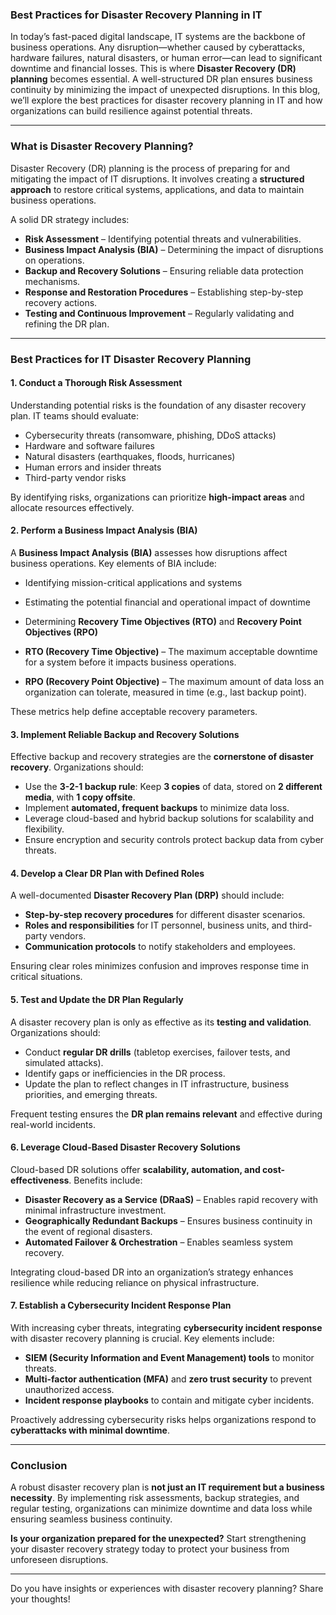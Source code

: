 ### **Best Practices for Disaster Recovery Planning in IT**

In today’s fast-paced digital landscape, IT systems are the backbone of business operations. Any disruption—whether caused by cyberattacks, hardware failures, natural disasters, or human error—can lead to significant downtime and financial losses. This is where **Disaster Recovery (DR) planning** becomes essential. A well-structured DR plan ensures business continuity by minimizing the impact of unexpected disruptions. In this blog, we’ll explore the best practices for disaster recovery planning in IT and how organizations can build resilience against potential threats.

---

### **What is Disaster Recovery Planning?**
Disaster Recovery (DR) planning is the process of preparing for and mitigating the impact of IT disruptions. It involves creating a **structured approach** to restore critical systems, applications, and data to maintain business operations.

A solid DR strategy includes:
- **Risk Assessment** – Identifying potential threats and vulnerabilities.
- **Business Impact Analysis (BIA)** – Determining the impact of disruptions on operations.
- **Backup and Recovery Solutions** – Ensuring reliable data protection mechanisms.
- **Response and Restoration Procedures** – Establishing step-by-step recovery actions.
- **Testing and Continuous Improvement** – Regularly validating and refining the DR plan.

---

### **Best Practices for IT Disaster Recovery Planning**
#### **1. Conduct a Thorough Risk Assessment**
Understanding potential risks is the foundation of any disaster recovery plan. IT teams should evaluate:
- Cybersecurity threats (ransomware, phishing, DDoS attacks)
- Hardware and software failures
- Natural disasters (earthquakes, floods, hurricanes)
- Human errors and insider threats
- Third-party vendor risks

By identifying risks, organizations can prioritize **high-impact areas** and allocate resources effectively.

#### **2. Perform a Business Impact Analysis (BIA)**
A **Business Impact Analysis (BIA)** assesses how disruptions affect business operations. Key elements of BIA include:
- Identifying mission-critical applications and systems
- Estimating the potential financial and operational impact of downtime
- Determining **Recovery Time Objectives (RTO)** and **Recovery Point Objectives (RPO)**

- **RTO (Recovery Time Objective)** – The maximum acceptable downtime for a system before it impacts business operations.
- **RPO (Recovery Point Objective)** – The maximum amount of data loss an organization can tolerate, measured in time (e.g., last backup point).

These metrics help define acceptable recovery parameters.

#### **3. Implement Reliable Backup and Recovery Solutions**
Effective backup and recovery strategies are the **cornerstone of disaster recovery**. Organizations should:
- Use the **3-2-1 backup rule**: Keep **3 copies** of data, stored on **2 different media**, with **1 copy offsite**.
- Implement **automated, frequent backups** to minimize data loss.
- Leverage cloud-based and hybrid backup solutions for scalability and flexibility.
- Ensure encryption and security controls protect backup data from cyber threats.

#### **4. Develop a Clear DR Plan with Defined Roles**
A well-documented **Disaster Recovery Plan (DRP)** should include:
- **Step-by-step recovery procedures** for different disaster scenarios.
- **Roles and responsibilities** for IT personnel, business units, and third-party vendors.
- **Communication protocols** to notify stakeholders and employees.

Ensuring clear roles minimizes confusion and improves response time in critical situations.

#### **5. Test and Update the DR Plan Regularly**
A disaster recovery plan is only as effective as its **testing and validation**. Organizations should:
- Conduct **regular DR drills** (tabletop exercises, failover tests, and simulated attacks).
- Identify gaps or inefficiencies in the DR process.
- Update the plan to reflect changes in IT infrastructure, business priorities, and emerging threats.

Frequent testing ensures the **DR plan remains relevant** and effective during real-world incidents.

#### **6. Leverage Cloud-Based Disaster Recovery Solutions**
Cloud-based DR solutions offer **scalability, automation, and cost-effectiveness**. Benefits include:
- **Disaster Recovery as a Service (DRaaS)** – Enables rapid recovery with minimal infrastructure investment.
- **Geographically Redundant Backups** – Ensures business continuity in the event of regional disasters.
- **Automated Failover & Orchestration** – Enables seamless system recovery.

Integrating cloud-based DR into an organization’s strategy enhances resilience while reducing reliance on physical infrastructure.

#### **7. Establish a Cybersecurity Incident Response Plan**
With increasing cyber threats, integrating **cybersecurity incident response** with disaster recovery planning is crucial. Key elements include:
- **SIEM (Security Information and Event Management) tools** to monitor threats.
- **Multi-factor authentication (MFA)** and **zero trust security** to prevent unauthorized access.
- **Incident response playbooks** to contain and mitigate cyber incidents.

Proactively addressing cybersecurity risks helps organizations respond to **cyberattacks with minimal downtime**.

---

### **Conclusion**
A robust disaster recovery plan is **not just an IT requirement but a business necessity**. By implementing risk assessments, backup strategies, and regular testing, organizations can minimize downtime and data loss while ensuring seamless business continuity.

**Is your organization prepared for the unexpected?** Start strengthening your disaster recovery strategy today to protect your business from unforeseen disruptions.

---

Do you have insights or experiences with disaster recovery planning? Share your thoughts!

